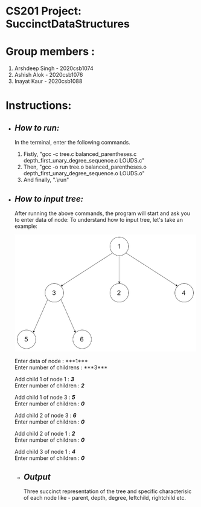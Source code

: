 # **CS201 Project: SuccinctDataStructures** 

# Group members :
  1. Arshdeep Singh - 2020csb1074<br />
  2. Ashish Alok - 2020csb1076<br />
  3. Inayat Kaur - 2020csb1088<br /> 


# **Instructions:**
   - ## *How to run:*
      In the terminal, enter the following commands.
      1. Fistly, "gcc -c tree.c balanced_parentheses.c depth_first_unary_degree_sequence.c LOUDS.c"
      2. Then, "gcc -o run tree.o balanced_parentheses.o depth_first_unary_degree_sequence.o LOUDS.o"
      3. And finally, ".\run"
    
   - ## *How to input tree:*
      After running the above commands, the program will start and ask you to enter data of node:
      To understand how to input tree, let's take an example:
      <p align="center">
        <img src="./tree_example.png" />
      </p>
      Enter data of node : ***1***<br />
      Enter number of childrens : ***3***
      
      Add child 1 of node 1 : ***3***<br />
      Enter number of children : ***2***
      
      Add child 1 of node 3 : ***5***<br />
      Enter number of children : ***0***
      
      Add child 2 of node 3 : ***6***<br />
      Enter number of children : ***0***
      
      Add child 2 of node 1 : ***2***<br />
      Enter number of children : ***0***
      
      Add child 3 of node 1 : ***4***<br />
      Enter number of children : ***0***<br />
      
     - ## *Output*<br/>
       Three succinct representation of the tree and specific characterisic of each node like - parent, depth, degree, leftchild, rightchild etc.
       
